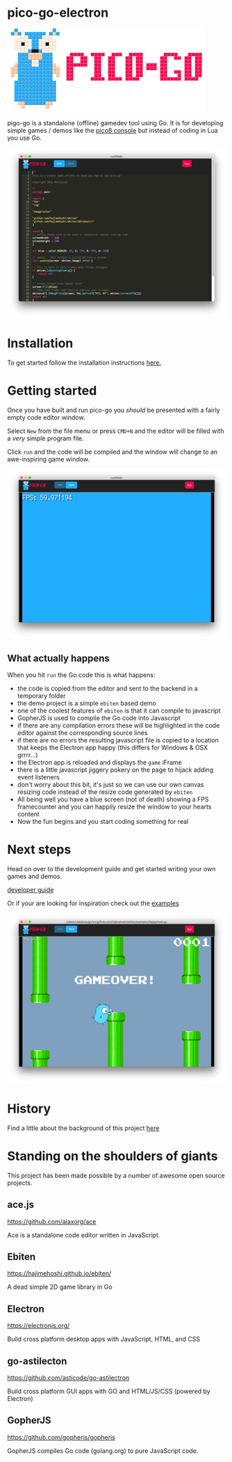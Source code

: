 # pico-go-electron

![image](./docs/images/logo-large.png)

pigo-go is a standalone (offline) gamedev tool using Go.  It is for developing simple games / demos like the [pico8 console](https://www.lexaloffle.com/pico-8.php) but instead of coding in Lua you use Go.

![image](./docs/images/editor.png)

# Installation

To get started follow the installation instructions [here.](./docs/INSTALL.md)

# Getting started

Once you have built and run pico-go you _should_ be presented with a fairly empty code editor window.

Select `New` from the file menu or press `CMD+N` and the editor will be filled with a _very_ simple program file.

Click `run` and the code will be compiled and the window will change to an awe-inspiring game window.

![image](./docs/images/demo-01.png)

## What actually happens

When you hit `run` the Go code this is what happens:

- the code is copied from the editor and sent to the backend in a temporary folder
- the demo project is a simple `ebiten` based demo  
- one of the coolest features of `ebiten` is that it can compile to javascript
- GopherJS is used to compile the Go code into Javascript
- if there are any compilation errors these will be highlighted in the code editor against the corresponding source lines
- if there are no errors the resulting javascript file is copied to a location that keeps the Electron app happy (this differs for Windows & OSX grrrr...)
- the Electron app is reloaded and displays the `game` iFrame
- there is a little javascript jiggery pokery on the page to hijack adding event listeners
- don't worry about this bit, it's just so we can use our own canvas resizing code instead of the resize code generated by `ebiten`
- All being well you have a blue screen (not of death) showing a FPS framecounter and you can happily resize the window to your hearts content
- Now the fun begins and you start coding something for real

# Next steps

Head on over to the development guide and get started writing your own games and demos.

[developer guide](./docs/DEV-GUIDE.md)

Or if your are looking for inspiration check out the [examples](./examples/EXAMPLES.md)

![image](./docs/images/ebiten-flappy-demo.png)

# History
Find a little about the background of this project [here](./docs/HISTORY.md)

# Standing on the shoulders of giants

This project has been made possible by a number of awesome open source projects.

## ace.js
https://github.com/ajaxorg/ace

Ace is a standalone code editor written in JavaScript.
## Ebiten
https://hajimehoshi.github.io/ebiten/

A dead simple 2D game library in Go
## Electron
https://electronjs.org/

Build cross platform desktop apps with JavaScript, HTML, and CSS

## go-astilecton
https://github.com/asticode/go-astilectron

Build cross platform GUI apps with GO and HTML/JS/CSS (powered by Electron)
## GopherJS
https://github.com/gopherjs/gopherjs

GopherJS compiles Go code (golang.org) to pure JavaScript code.


